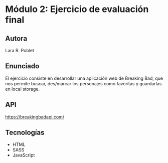 # Módulo 2: Ejercicio de evaluación final

## Autora

Lara R. Poblet

## Enunciado

El ejercicio consiste en desarrollar una aplicación web de Breaking Bad, que nos permite buscar, des/marcar los
personajes como favoritas y guardarlas en local storage.

## API

https://breakingbadapi.com/

## Tecnologías

- HTML
- SASS
- JavaScript

